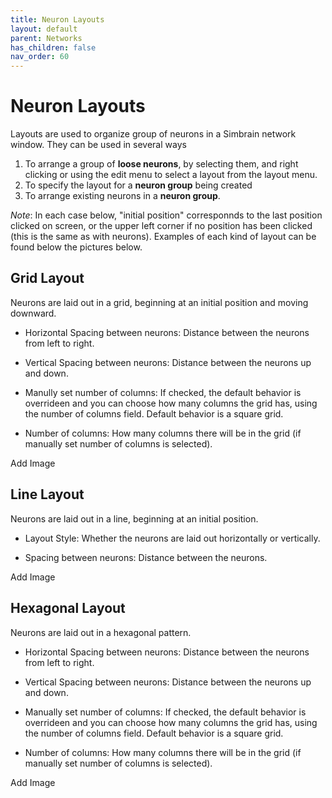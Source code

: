 ```yaml
---
title: Neuron Layouts
layout: default
parent: Networks
has_children: false
nav_order: 60
---
```


# Neuron Layouts

Layouts are used to organize group of neurons in a Simbrain network window. They can be used in several ways

1. To arrange a group of **loose neurons**, by selecting them, and right clicking or using the edit menu to select a layout from the layout menu.
2. To specify the layout for a **neuron group** being created
3. To arrange existing neurons in a **neuron group**.

*Note*: In each case below, "initial position" corresponnds to the last position clicked on screen, or the upper left corner if no position has been clicked (this is the same as with neurons). Examples of each kind of layout can be found below the pictures below.

## Grid Layout

Neurons are laid out in a grid, beginning at an initial position and moving downward.

- Horizontal Spacing between neurons: Distance between the neurons from left to right.

- Vertical Spacing between neurons: Distance between the neurons up and down.

- Manully set number of columns: If checked, the default behavior is overrideen and you can choose how many columns the grid has, using the number of columns field.  Default behavior is a square grid.

- Number of columns: How many columns there will be in the grid (if manually set number of columns is selected).

<!-- TODO --> Add Image

## Line Layout

Neurons are laid out in a line, beginning at an initial position.

- Layout Style: Whether the neurons are laid out horizontally or vertically.

- Spacing between neurons: Distance between the neurons.

<!-- TODO --> Add Image

## Hexagonal Layout

Neurons are laid out in a hexagonal pattern.

- Horizontal Spacing between neurons: Distance between the neurons from left to right.

- Vertical Spacing between neurons: Distance between the neurons up and down.

- Manually set number of columns: If checked, the default behavior is overrideen and you can choose how many columns the grid has, using the number of columns field.  Default behavior is a square grid.

- Number of columns: How many columns there will be in the grid (if manually set number of columns is selected).

<!-- TODO --> Add Image
